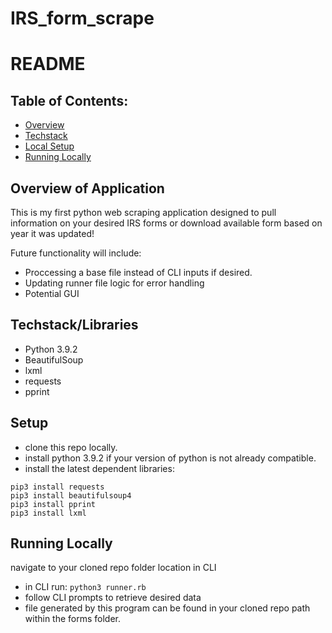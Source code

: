# IRS_form_scrape
# README

## Table of Contents:

- [Overview](#overview)
- [Techstack](#techstack)
- [Local Setup](#setup)
- [Running Locally](#running)

## Overview of Application
This is my first python web scraping application designed to pull information on your desired IRS forms or download available form based on year it was updated!

Future functionality will include:
 - Proccessing a base file instead of CLI inputs if desired.
 - Updating runner file logic for error handling
 - Potential GUI

## Techstack/Libraries

- Python 3.9.2
- BeautifulSoup
- lxml
- requests
- pprint


## Setup
- clone this repo locally.
- install python 3.9.2 if your version of python is not already compatible.
- install the latest dependent libraries:
```
pip3 install requests
pip3 install beautifulsoup4
pip3 install pprint
pip3 install lxml
```
## Running Locally

navigate to your cloned repo folder location in CLI
- in CLI run: `python3 runner.rb`
- follow CLI prompts to retrieve desired data
- file generated by this program can be found in your cloned repo path within the forms folder.
